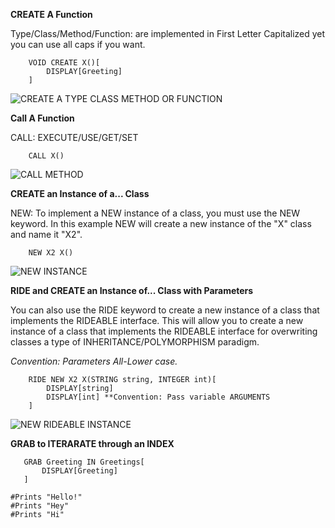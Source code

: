 **CREATE A Function**

Type/Class/Method/Function: are implemented in First Letter Capitalized yet you can use all caps if you want. 
````
    VOID CREATE X()[
        DISPLAY[Greeting]
    ]
````

![CREATE A TYPE CLASS METHOD OR FUNCTION](/assets/images/CREATE.png "CREATE")

**Call A Function**

CALL: EXECUTE/USE/GET/SET
````    
    CALL X()
````

![CALL METHOD](/assets/images/CALL.png "CALL")

**CREATE an Instance of a... Class**

NEW: To implement a NEW instance of a class, you must use the NEW keyword.  In this example NEW will create a new instance of the "X" class and name it "X2". 
````
    NEW X2 X()
````

![NEW INSTANCE](/assets/images/NEW.png "NEW")

**RIDE and CREATE an Instance of... Class with Parameters**

 You can also use the RIDE keyword to create a new instance of a class that implements the RIDEABLE interface.  This will allow you to create a new instance of a class that implements the RIDEABLE interface for overwriting classes a type of INHERITANCE/POLYMORPHISM paradigm.

*Convention: Parameters All-Lower case.*

````
    RIDE NEW X2 X(STRING string, INTEGER int)[
        DISPLAY[string]
        DISPLAY[int] **Convention: Pass variable ARGUMENTS
    ]
````

![NEW RIDEABLE INSTANCE](/assets/images/RIDE.png "RIDE")

**GRAB to ITERARATE through an INDEX**
 
 ````
    GRAB Greeting IN Greetings[
        DISPLAY[Greeting]
    ]
````

    #Prints "Hello!"
    #Prints "Hey"
    #Prints "Hi"